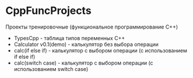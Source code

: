 # CppFuncProjects
Проекты тренировочные (функциональное программирование C++)
- TypesCpp - таблица типов переменных С++
- Calculator v0.1(demo) - калькулятор без выбора операции
- calc(if else if) - калькулятор с выбором операции (с использованием if else if)
- calc(switch case) - калькулятор c выбором операции (с использованием switch case)
